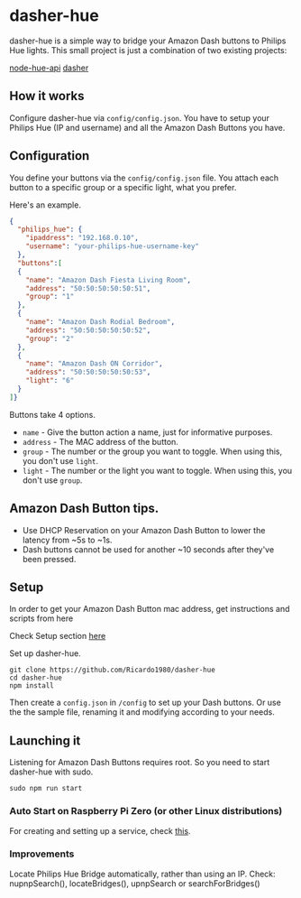 # dasher-hue

dasher-hue is a simple way to bridge your Amazon Dash buttons to Philips Hue lights.
This small project is just a combination of two existing projects:

[node-hue-api](https://github.com/peter-murray/node-hue-api)
[dasher](https://github.com/maddox/dasher)


## How it works

Configure dasher-hue via `config/config.json`.
You have to setup your Philips Hue (IP and username) and all the Amazon Dash Buttons you have.


## Configuration

You define your buttons via the `config/config.json` file.
You attach each button to a specific group or a specific light, what you prefer.

Here's an example.

```json
{
  "philips_hue": {
    "ipaddress": "192.168.0.10",
    "username": "your-philips-hue-username-key"
  },
  "buttons":[
  {
    "name": "Amazon Dash Fiesta Living Room",
    "address": "50:50:50:50:50:51",
    "group": "1"
  },
  {
    "name": "Amazon Dash Rodial Bedroom",
    "address": "50:50:50:50:50:52",
    "group": "2"
  },
  {
    "name": "Amazon Dash ON Corridor",
    "address": "50:50:50:50:50:53",
    "light": "6"
  }
]}
```

Buttons take 4 options.

* `name` - Give the button action a name, just for informative purposes.
* `address` - The MAC address of the button.
* `group` - The number or the group you want to toggle. When using this, you don't use `light`.
* `light` - The number or the light you want to toggle. When using this, you don't use `group`.


## Amazon Dash Button tips.

* Use DHCP Reservation on your Amazon Dash Button to lower the latency from ~5s to ~1s.
* Dash buttons cannot be used for another ~10 seconds after they've been pressed.


## Setup

In order to get your Amazon Dash Button mac address, get instructions and scripts from here

Check Setup section [here](https://github.com/maddox/dasher)

Set up dasher-hue.

    git clone https://github.com/Ricardo1980/dasher-hue
    cd dasher-hue
    npm install

Then create a `config.json` in `/config` to set up your Dash buttons. Or use the the sample file, renaming it and modifying according to your needs.


## Launching it

Listening for Amazon Dash Buttons requires root. So you need to start dasher-hue with sudo.

    sudo npm run start


### Auto Start on Raspberry Pi Zero (or other Linux distributions)

For creating and setting up a service, check [this](https://www.axllent.org/docs/view/nodejs-service-with-systemd).


### Improvements

Locate Philips Hue Bridge automatically, rather than using an IP.
Check:
nupnpSearch(), locateBridges(), upnpSearch or searchForBridges()

